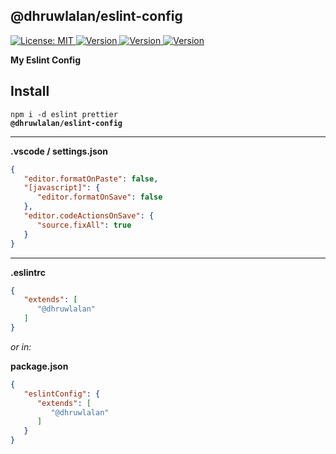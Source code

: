 ## @dhruwlalan/eslint-config

<p>
   <a href="https://github.com/dhruwlalan/eslint-config/blob/master/LICENSE" target="_blank">
      <img alt="License: MIT" src="https://img.shields.io/npm/l/@dhruwlalan/eslint-config?color=blue" />
   </a>
   <a href="https://www.npmjs.com/package/@dhruwlalan/eslint-config" target="_blank">
      <img alt="Version" src="https://img.shields.io/npm/v/@dhruwlalan/eslint-config?logo=npm&color=critical">
   </a>
   <a href="https://github.com/dhruwlalan/eslint-config/actions" target="_blank">
      <img alt="Version" src="https://img.shields.io/github/workflow/status/dhruwlalan/eslint-config/Release/master.svg?logo=github">
   </a>
   <a href="https://github.com/semantic-release/semantic-release" target="_blank">
      <img alt="Version" src="https://img.shields.io/badge/semantic--release-angular-e10079?logo=semantic-release">
   </a>
</p>

**My Eslint Config**

## Install

<code>npm i -d eslint prettier <b>@dhruwlalan/eslint-config</b></code>

---

**.vscode / settings.json**

```json
{
   "editor.formatOnPaste": false,
   "[javascript]": {
      "editor.formatOnSave": false
   },
   "editor.codeActionsOnSave": {
      "source.fixAll": true
   }
}
```

---

**.eslintrc**

```json
{
   "extends": [
      "@dhruwlalan"
   ]
}
```

_or in:_

**package.json**

```json
{
   "eslintConfig": {
      "extends": [
         "@dhruwlalan"
      ]
   }
}
```
